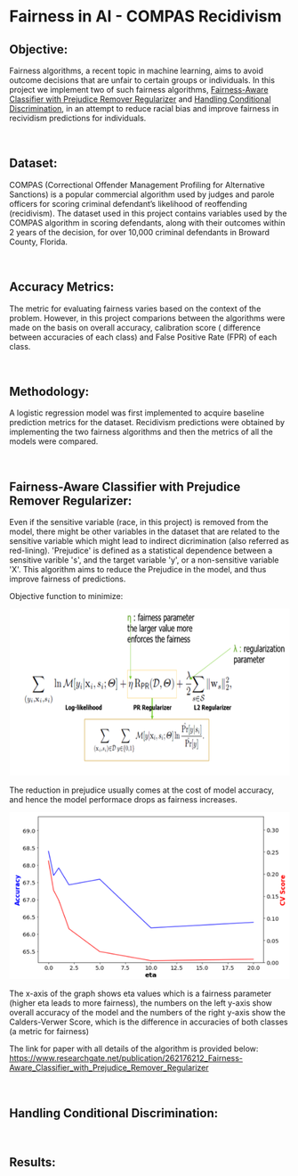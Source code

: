 
# Fairness in AI - COMPAS Recidivism

## Objective:

Fairness algorithms, a recent topic in machine learning, aims to avoid outcome decisions that are unfair to certain groups or individuals. In this project we implement two of such fairness algorithms, [Fairness-Aware Classifier with Prejudice Remover Regularizer](https://www.researchgate.net/publication/262176212_Fairness-Aware_Classifier_with_Prejudice_Remover_Regularizer) and [Handling Conditional Discrimination](https://www.researchgate.net/publication/220766841_Handling_Conditional_Discrimination), in an attempt to reduce racial bias and improve fairness in recividism predictions for individuals.

<br/>

## Dataset:
COMPAS (Correctional Offender Management Profiling for Alternative Sanctions) is a popular commercial algorithm used by judges and parole officers for scoring criminal defendant’s likelihood of reoffending (recidivism). The dataset used in this project contains variables used by the COMPAS algorithm in scoring defendants, along with their outcomes within 2 years of the decision, for over 10,000 criminal defendants in Broward County, Florida. 

<br/>

## Accuracy Metrics:
The metric for evaluating fairness varies based on the context of the problem. However, in this project comparions between the algorithms were made on the basis on overall accuracy, calibration score ( difference between accuracies of each class) and False Positive Rate (FPR) of each class.

<br/>

## Methodology:
A logistic regression model was first implemented to acquire baseline prediction metrics for the dataset. Recidivism predictions were obtained by implementing the two fairness algorithms and then the metrics of all the models were compared.

<br/>

## Fairness-Aware Classifier with Prejudice Remover Regularizer:

Even if the sensitive variable (race, in this project) is removed from the model, there might be other variables in the dataset that are related to the sensitive variable which might lead to indirect dicrimination (also referred as red-lining). 'Prejudice' is defined as a statistical dependence between a sensitive varible 's', and the target variable 'y', or a non-sensitive variable 'X'. This algorithm aims to reduce the Prejudice in the model, and thus improve fairness of predictions.

Objective function to minimize:

<img src="figs/Obj.png" width="550" height="300">  



The reduction in prejudice usually comes at the cost of model accuracy, and hence the model performace drops as fairness increases.

<img src="figs/PR.png" width="550" height="300"> 

The x-axis of the graph shows eta values which is a fairness parameter (higher eta leads to more fairness), the numbers on the left y-axis show overall accuracy of the model and the numbers of the right y-axis show the Calders-Verwer Score, which is the difference in accuracies of both classes (a metric for fairness)

The link for paper with all details of the algorithm is provided below:
https://www.researchgate.net/publication/262176212_Fairness-Aware_Classifier_with_Prejudice_Remover_Regularizer

<br/>

## Handling Conditional Discrimination:

<br/>

## Results:
